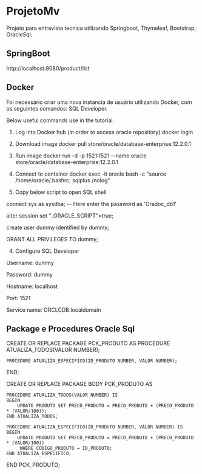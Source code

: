 # ProjetoMv
Projeto para entrevista tecnica utilizando Springboot, Thymeleaf, Bootstrap, OracleSql.

## SpringBoot
http://localhost:8080/product/list

## Docker
Foi necessário criar uma nova instancia de usuário utilizando Docker, com os seguintes comandos:
SQL Developer.

Below useful commands use in the tutorial:

1. Log into Docker hub (in order to access oracle repository)
 docker login
2. Download image
 docker pull store/oracle/database-enterprise:12.2.0.1
3. Run image
 docker run -d -p 1521:1521 --name oracle store/oracle/database-enterprise:12.2.0.1
4. Connect to container
 docker exec -it oracle bash -c "source /home/oracle/.bashrc; sqlplus /nolog"

5. Copy below script to open SQL shell

 connect sys as sysdba;
 -- Here enter the password as 'Oradoc_db1'
 
 alter session set "_ORACLE_SCRIPT"=true;
 
 create user dummy identified by dummy;
 
 GRANT ALL PRIVILEGES TO dummy;

4. Configure SQL Developer

 Username: dummy
 
 Password: dummy
 
 Hostname: localhost
 
 Port: 1521
 
 Service name: ORCLCDB.localdomain
 
## Package e Procedures Oracle Sql
CREATE OR REPLACE PACKAGE PCK_PRODUTO AS
    PROCEDURE ATUALIZA_TODOS(VALOR NUMBER);
    
    PROCEDURE ATUALIZA_ESPECIFICO(ID_PRODUTO NUMBER, VALOR NUMBER);
END;

CREATE OR REPLACE PACKAGE BODY PCK_PRODUTO AS
   
    PROCEDURE ATUALIZA_TODOS(VALOR NUMBER) IS
    BEGIN
        UPDATE PRODUTO SET PRECO_PRODUTO = PRECO_PRODUTO + (PRECO_PRODUTO * (VALOR/100));
    END ATUALIZA_TODOS;

    PROCEDURE ATUALIZA_ESPECIFICO(ID_PRODUTO NUMBER, VALOR NUMBER) IS
    BEGIN
        UPDATE PRODUTO SET PRECO_PRODUTO = PRECO_PRODUTO + (PRECO_PRODUTO * (VALOR/100))
         WHERE CODIGO_PRODUTO = ID_PRODUTO;
    END ATUALIZA_ESPECIFICO;

END PCK_PRODUTO;
